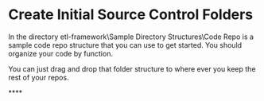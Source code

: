 # Create Initial Source Control Folders

In the directory etl-framework\Sample Directory Structures\Code Repo is a sample code repo structure that you can use to get started. You should organize your code by function.

You can just drag and drop that folder structure to where ever you keep the rest of your repos.

\*\*\*\*



